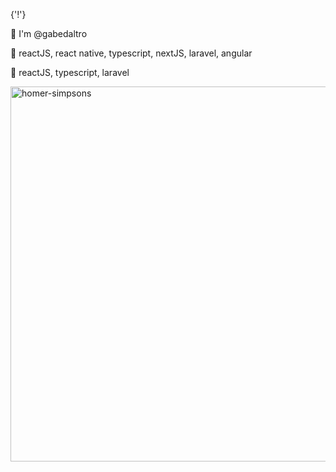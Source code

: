 {'<Welcome />!'}
<p>👋 I'm @gabedaltro</p>
<p>👀 reactJS, react native, typescript, nextJS, laravel, angular</p>
<p>💞️ reactJS, typescript, laravel</p>


<img src="https://pngimg.com/uploads/simpsons/simpsons_PNG8.png" alt="homer-simpsons" height="600">
